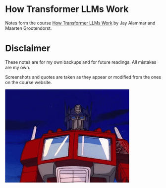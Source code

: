 # How Transformer LLMs Work

Notes form the course [How Transformer LLMs Work](https://learn.deeplearning.ai/courses/how-transformer-llms-work/lesson/nfshb/introduction?courseName=how-transformer-llms-work) by Jay Alammar and Maarten Grootendorst.

# Disclaimer

These notes are for my own backups and for future readings. All mistakes are my own.

Screenshots and quotes are taken as they appear or modified from the ones on the course website.

<img src="images/transformers-optimus.gif" width="400px" />